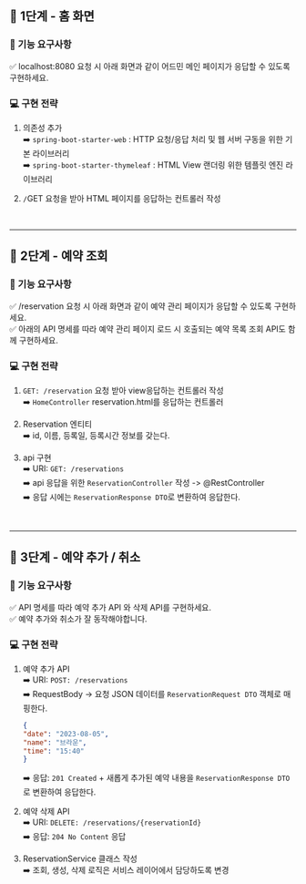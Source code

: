 ## 🚀 1단계 - 홈 화면

### 📝 기능 요구사항
✅ localhost:8080 요청 시 아래 화면과 같이 어드민 메인 페이지가 응답할 수 있도록 구현하세요.  

### 💻 구현 전략

1. 의존성 추가  
    ➡️ `spring-boot-starter-web` : HTTP 요청/응답 처리 및 웹 서버 구동을 위한 기본 라이브러리    
    ➡️ `spring-boot-starter-thymeleaf` : HTML View 랜더링 위한 템플릿 엔진 라이브러리    


2. `/`GET 요청을 받아 HTML 페이지를 응답하는 컨트롤러 작성

<br>

---

## 🚀 2단계 - 예약 조회


### 📝 기능 요구사항
✅ /reservation 요청 시 아래 화면과 같이 예약 관리 페이지가 응답할 수 있도록 구현하세요.  
✅ 아래의 API 명세를 따라 예약 관리 페이지 로드 시 호출되는 예약 목록 조회 API도 함께 구현하세요.

### 💻 구현 전략

1. `GET: /reservation` 요청 받아 view응답하는 컨트롤러 작성   
   ➡️ `HomeController`     reservation.html를 응답하는 컨트롤러


2. Reservation 엔티티  
   ➡️ id, 이름, 등록일, 등록시간 정보를 갖는다.  


3. api 구현  
    ➡️ URI: `GET: /reservations`  
   ➡️ api 응답을 위한 `ReservationController` 작성 -> @RestController  
   ➡️ 응답 시에는 `ReservationResponse DTO`로 변환하여 응답한다.   

   
  
<br>

---

## 🚀 3단계 - 예약 추가 / 취소


### 📝 기능 요구사항
✅ API 명세를 따라 예약 추가 API 와 삭제 API를 구현하세요.  
✅ 예약 추가와 취소가 잘 동작해야합니다.


### 💻 구현 전략

1. 예약 추가 API  
   ➡️ URI: `POST: /reservations`  
   ➡️ RequestBody -> 요청 JSON 데이터를 `ReservationRequest DTO` 객체로 매핑한다.
    ```json
   {
    "date": "2023-08-05",
    "name": "브라운",
    "time": "15:40"
    }
   ```    
   ➡️ 응답: `201 Created` + 새롭게 추가된 예약 내용을 `ReservationResponse DTO`로 변환하여 응답한다.


2. 예약 삭제 API  
   ➡️ URI: `DELETE: /reservations/{reservationId}`  
   ➡️ 응답: `204 No Content` 응답 


3. ReservationService 클래스 작성  
   ➡️ 조회, 생성, 삭제 로직은 서비스 레이어에서 담당하도록 변경  
